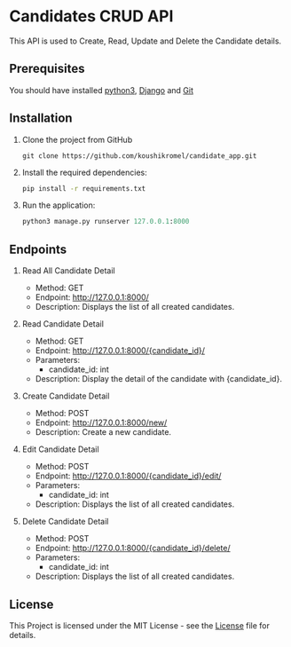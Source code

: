 # Candidates CRUD API
This API is used to Create, Read, Update and Delete the Candidate details.

## Prerequisites
 You should have installed [python3](https://www.python.org/downloads/), [Django](https://docs.djangoproject.com/en/4.2/topics/install/#installing-an-official-release-with-pip) and [Git](https://www.git-scm.com/downloads)

## Installation
1. Clone the project from GitHub
    ```git
    git clone https://github.com/koushikromel/candidate_app.git
    ```
2. Install the required dependencies:
    ```bash
    pip install -r requirements.txt
    ```
3. Run the application:
    ```py
    python3 manage.py runserver 127.0.0.1:8000
    ```

## Endpoints
1. Read All Candidate Detail
    - Method: GET
    - Endpoint: http://127.0.0.1:8000/
    - Description: Displays the list of all created candidates.

2. Read Candidate Detail
    - Method: GET
    - Endpoint: http://127.0.0.1:8000/{candidate_id}/
    - Parameters:
        - candidate_id: int
    - Description: Display the detail of the candidate with {candidate_id}.

3. Create Candidate Detail
    - Method: POST
    - Endpoint: http://127.0.0.1:8000/new/
    - Description: Create a new candidate.

4. Edit Candidate Detail
    - Method: POST
    - Endpoint: http://127.0.0.1:8000/{candidate_id}/edit/
    - Parameters:
        - candidate_id: int
    - Description: Displays the list of all created candidates.

5. Delete Candidate Detail
    - Method: POST
    - Endpoint: http://127.0.0.1:8000/{candidate_id}/delete/
    - Parameters:
        - candidate_id: int
    - Description: Displays the list of all created candidates.

## License
This Project is licensed under the MIT License - see the [License](https://choosealicense.com/licenses/mit/) file for details.